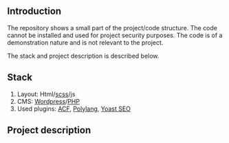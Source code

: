## Introduction

The repository shows a small part of the project/code structure. The code cannot be installed and used for project security purposes. The code is of a demonstration nature and is not relevant to the project.

The stack and project description is described below.

## Stack

1. Layout: Html/<a href="https://sass-lang.com/" title="SCSS">scss</a>/js
2. CMS: <a href="https://wordpress.com/" title="Wordpress">Wordpress</a>/<a href="https://www.php.net/" title="PHP">PHP</a> 
3. Used plugins: <a href="https://wordpress.org/plugins/advanced-custom-fields/" title="ACF">ACF</a>, <a href="https://wordpress.org/plugins/polylang/" title="Polylang">Polylang</a>, <a href="https://wordpress.org/plugins/wordpress-seo/" title="Yoast Seo">Yoast SEO</a>

## Project description

